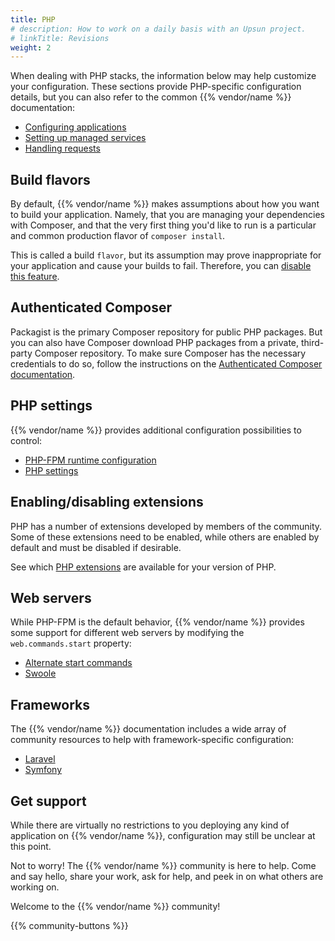 ```yaml
---
title: PHP
# description: How to work on a daily basis with an Upsun project.
# linkTitle: Revisions
weight: 2
---
```


When dealing with PHP stacks, the information below may help customize your configuration.
These sections provide PHP-specific configuration details, but you can also refer to the common {{% vendor/name %}} documentation:

- [Configuring applications](/docs/create-apps/_index.md)
- [Setting up managed services](/docs/add-services/_index.md)
- [Handling requests](/docs/define-routes/_index.md)

## Build flavors

By default, {{% vendor/name %}} makes assumptions about how you want to build your application. 
Namely, that you are managing your dependencies with Composer, and that the very first thing you'd like to run is a particular and common production flavor of `composer install`.

This is called a build `flavor`, but its assumption may prove inappropriate for your application and cause your builds to fail.
Therefore, you can [disable this feature](/docs/languages/php/_index.md#dependencies).

## Authenticated Composer

Packagist is the primary Composer repository for public PHP packages. But you can also have Composer download PHP packages from a private, third-party Composer repository. To make sure Composer has the necessary credentials to do so, follow the instructions on the [Authenticated Composer documentation](/docs/languages/php/composer-auth.md).

## PHP settings

{{% vendor/name %}} provides additional configuration possibilities to control:

- [PHP-FPM runtime configuration](/docs/create-apps/app-reference/single-runtime-image.md#runtime)
- [PHP settings](/docs/languages/php/_index.md#php-settings)

## Enabling/disabling extensions

PHP has a number of extensions developed by members of the community.
Some of these extensions need to be enabled, while others are enabled by default and must be disabled if desirable. 

See which [PHP extensions](/docs/languages/php/extensions.md) are available for your version of PHP.

## Web servers

While PHP-FPM is the default behavior, {{% vendor/name %}} provides some support for different web servers by modifying the `web.commands.start` property:

- [Alternate start commands](/docs/languages/php/_index.md#alternate-start-commands)
- [Swoole](/docs/languages/php/swoole.md)

## Frameworks

The {{% vendor/name %}} documentation includes a wide array of community resources to help with framework-specific configuration:

- [Laravel](/docs/get-started/stacks/laravel/_index.md)
- [Symfony](/docs/get-started/stacks/symfony/_index.md)

## Get support

While there are virtually no restrictions to you deploying any kind of application on {{% vendor/name %}}, configuration may still be unclear at this point.

Not to worry! The {{% vendor/name %}} community is here to help. 
Come and say hello, share your work, ask for help, and peek in on what others are working on.

Welcome to the {{% vendor/name %}} community!

{{% community-buttons %}}
